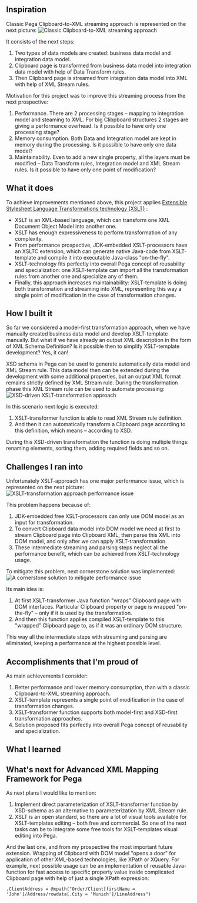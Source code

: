 ## Inspiration
Classic Pega Clipboard-to-XML streaming approach is represented on the next picture:
![Classic Clipboard-to-XML streaming approach](https://raw.githubusercontent.com/alexay-nesterenko/pega-streaming-framework/master/classic.png "Classic Clipboard-to-XML streaming approach")

It consists of the next steps:
1.	Two types of data models are created: business data model and integration data model.
2.	Clipboard page is transformed from business data model into integration data model with help of Data Transform rules.
3.	 Then Clipboard page is streamed from integration data model into XML with help of XML Stream rules.

Motivation for this project was to improve this streaming process from the next prospective:
1.	Performance. There are 2 processing stages – mapping to integration model and steaming to XML. For big Clibpboard structures 2 stages are giving a performance overhead. Is it possible to have only one processing stage?
2.	Memory consumption. Both Data and Integration model are kept in memory during the processing. Is it possible to have only one data model?
3.	Maintainability. Even to add a new single property, all the layers must be modified – Data Transform rules, Integration model and XML Stream rules. Is it possible to have only one point of modification?
## What it does
To achieve improvements mentioned above, this project applies [Extensible Stylesheet Language Transformations technology (XSLT)](https://www.w3.org/TR/xslt/ "Extensible Stylesheet Language Transformations technology") :
*   XSLT is an XML-based language, which can transform one XML Document Object Model into another one.
*   XSLT has enough expressiveness to perform transformation of any complexity.
*   From performance prospective, JDK-embedded XSLT-processors have an XSLTC extension, which can generate native Java-code from XSLT-template and compile it into executable Java-class "on-the-fly".
*   XSLT-technology fits perfectly into overall Pega concept of reusability and specialization:  one XSLT-template can import all the transformation rules from another one and specialize any of them.
*   Finally, this approach increases maintainability: XSLT-template is doing both transformation and streaming into XML, representing this way a single point of modification in the case of transformation changes.

## How I built it

So far we considered a model-first transformation approach, when we have manually created business data model and develop XSLT-template manually. But what if we have already an output XML description in the form of XML Schema Definition? Is it possible then to simplify XSLT-template development? Yes, it can!

XSD schema in Pega can be used to generate automatically data model and XML Stream rule. This data model then can be extended during the development with some additional properties, but an output XML format remains strictly defined by XML Stream rule. During the transformation phase this XML Stream rule can be used to automate processing:
![XSD-driven XSLT-transformation approach](https://raw.githubusercontent.com/alexay-nesterenko/pega-streaming-framework/master/schema.png "XSD-driven XSLT-transformation approach")

In this scenario next logic is executed:
1.	XSLT-transformer function is able to read XML Stream rule definition.
2.	And then it can automatically transform a Clipboard page according to this definition, which means – according to XSD.

During this XSD-driven transformation the function is doing multiple things: renaming elements, sorting them, adding required fields and so on.
## Challenges I ran into
Unfortunately XSLT-approach has one major performance issue, which is represented on the next picture:
![XSLT-transformation approach performance issue](https://raw.githubusercontent.com/alexay-nesterenko/pega-streaming-framework/master/problem.png "XSLT-transformation approach performance issue")

This problem happens because of:
1.	JDK-embedded free XSLT-processors can only use DOM model as an input for transformation.
2.	To convert Clipboard data model into DOM model we need at first to stream Clipboard page into Clipboard XML, then parse this XML into DOM model, and only after we can apply XSLT-transformation.
3.	These intermediate streaming and parsing steps neglect all the performance benefit, which can be achieved from XSLT-technology usage.

To mitigate this problem, next cornerstone solution was implemented:
![A cornerstone solution to mitigate performance issue](https://raw.githubusercontent.com/alexay-nesterenko/pega-streaming-framework/master/solution.png "A cornerstone solution to mitigate performance issue")

Its main idea is:
1.	At first XSLT-transformer Java function "wraps" Clipboard page with DOM interfaces. Particular Clipboard property or page is wrapped "on-the-fly" – only if it is used by the transformation.
2.	And then this function applies compiled XSLT-template to this "wrapped” Clipboard page to, as if it was an ordinary DOM structure.

This way all the intermediate steps with streaming and parsing are eliminated, keeping a performance at the highest possible level.
## Accomplishments that I'm proud of
As main achievements I consider:
1.	Better performance and lower memory consumption, than with a classic Clipboard-to-XML streaming approach.
2.	XSLT-template represents a single point of modification in the case of transformation changes.
3.	XSLT-transformer function supports both model-first and XSD-first transformation approaches.
4.	Solution proposed fits perfectly into overall Pega concept of reusability and specialization.
## What I learned

## What's next for Advanced XML Mapping Framework for Pega
As next plans I would like to mention:
1.	Implement direct parameterization of XSLT-transformer function by XSD-schema as an alternative to parameterization by XML Stream rule.
2.	XSLT is an open standard, so there are a lot of visual tools available for XSLT-templates editing – both free and commercial. So one of the next tasks can be to integrate some free tools for XSLT-templates visual editing into Pega.

And the last one, and from my prospective the most important future extension. Wrapping of Clipboard with DOM model "opens a door" for application of other XML-based technologies, like XPath or XQuery. For example, next possible usage can be an implementation of reusable Java-function for fast access to specific property value inside complicated Clipboard page with help of just a single XPath expression: <pre><code>.ClientAddress = @xpath("Order/Client[firstName = 'John']/Address/rowdata[.City = 'Munich']/LineAddress")</code></pre>
